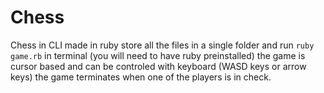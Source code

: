 # Chess
Chess in CLI made in ruby
store all the files in a single folder and run ```ruby game.rb``` in terminal (you will need to have ruby preinstalled)
the game is cursor based and can be controled with keyboard (WASD keys or arrow keys)
the game terminates when one of the players is in check.
